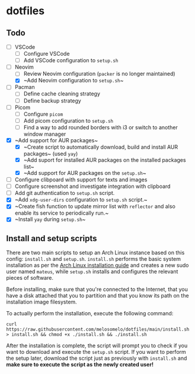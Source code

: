 # dotfiles

## Todo

- [ ] VSCode
    - [ ] Configure VSCode
    - [ ] Add VSCode configuration to `setup.sh`
- [ ] Neovim
    - [ ] Review Neovim configuration (`packer` is no longer maintained)
    - [x] ~Add Neovim configuration to `setup.sh`~
- [ ] Pacman
    - [ ] Define cache cleaning strategy
    - [ ] Define backup strategy
- [ ] Picom
    - [ ] Configure `picom`
    - [ ] Add picom configuration to `setup.sh`
    - [ ] Find a way to add rounded borders with i3 or switch to another window manager
- [x] ~Add support for AUR packages~
  - [x] ~Create script to automatically download, build and install AUR packages~ (used `yay`)
  - [x] ~Add suport for installed AUR packages on the installed packages list~
  - [x] ~Add support for AUR packages on the `setup.sh`~
- [ ] Configure clibpoard with support for texts and images
- [ ] Configure screenshot and investigate integration with clipboard
- [ ] Add git authentication to `setup.sh` script.
- [x] ~Add `xdg-user-dirs` configuration to `setup.sh` script.~
- [x] ~Create fish function to update mirror list with `reflector` and also
      enable its service to periodically run.~
- [x] ~Install `yay` during `setup.sh`~

## Install and setup scripts

There are two main scripts to setup an Arch Linux instance based on this config: `install.sh`
and `setup.sh`. `install.sh` performs the basic system installation as per the
[Arch Linux installation guide](https://wiki.archlinux.org/title/installation_guide)
and creates a new sudo user named `mateus`, while `setup.sh` installs and configures the relevant
pieces of software.

Before installing, make sure that you're connected to the Internet, that you have a disk
attached that you to partition and that you know its path on the installation image
filesystem.

To actually perform the installation, execute the following command:

```
curl https://raw.githubusercontent.com/melosomelo/dotfiles/main/install.sh > install.sh && chmod +x ./install.sh && ./install.sh
```

After the installation is complete, the script will prompt you to check if you want to download
and execute the `setup.sh` script. If you want to perform the setup later, download the
script just as previously with `install.sh` and **make sure to execute the script as the newly
created user!**

